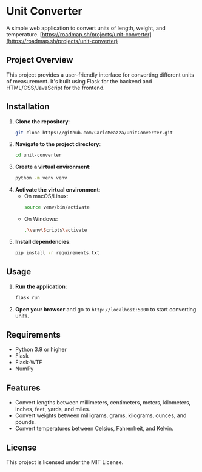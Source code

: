 # Unit Converter

A simple web application to convert units of length, weight, and temperature.
[https://roadmap.sh/projects/unit-converter](https://roadmap.sh/projects/unit-converter)

## Project Overview

This project provides a user-friendly interface for converting different units of measurement. 
It's built using Flask for the backend and HTML/CSS/JavaScript for the frontend.

## Installation

1. **Clone the repository**: 
   ```bash
   git clone https://github.com/CarloMeazza/UnitConverter.git
   ```
2. **Navigate to the project directory**:
   ```bash
   cd unit-converter
   ```
3. **Create a virtual environment**:
   ```bash
   python -m venv venv
   ```
4. **Activate the virtual environment**:
   - On macOS/Linux:
     ```bash
     source venv/bin/activate
     ```
   - On Windows:
     ```bash
     .\venv\Scripts\activate
     ```
5. **Install dependencies**:
   ```bash
   pip install -r requirements.txt
   ```

## Usage

1. **Run the application**:
   ```bash
   flask run
   ```
2. **Open your browser** and go to `http://localhost:5000` to start converting units.

## Requirements

- Python 3.9 or higher
- Flask
- Flask-WTF
- NumPy

## Features

- Convert lengths between millimeters, centimeters, meters, kilometers, inches, feet, yards, and miles.
- Convert weights between milligrams, grams, kilograms, ounces, and pounds.
- Convert temperatures between Celsius, Fahrenheit, and Kelvin.

## License

This project is licensed under the MIT License.
